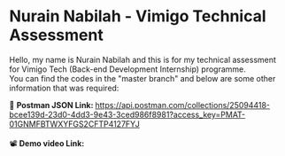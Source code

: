 # Nurain Nabilah - Vimigo Technical Assessment
Hello, my name is Nurain Nabilah and this is for my technical assessment for Vimigo Tech (Back-end Development Internship) programme.<br>
You can find the codes in the "master branch" and below are some other information that was required:<br>

:link: <b>Postman JSON Link: </b> https://api.postman.com/collections/25094418-bcee139d-23d0-4dd3-9e43-3ced986f8981?access_key=PMAT-01GNMFBTWXYFGS2CFTP4127FYJ
<br><br>
:film_projector: <b> Demo video Link: </b>  

